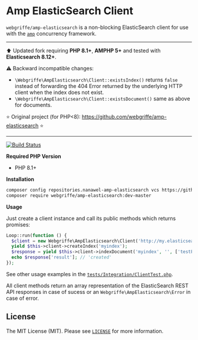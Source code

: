 # Amp ElasticSearch Client

`webgriffe/amp-elasticsearch` is a non-blocking ElasticSearch client for use with the [`amp`](https://github.com/amphp/amp)
concurrency framework.

---

:arrow_up: Updated fork requiring **PHP 8.1+**, **AMPHP 5+** and tested with **Elasticsearch 8.12+**.

:warning: Backward incompatible changes:
- `\Webgriffe\AmpElasticsearch\Client::existsIndex()` returns `false` instead of forwarding the 404 Error returned by
  the underlying HTTP client when the index does not exist.
- `\Webgriffe\AmpElasticsearch\Client::existsDocument()` same as above for documents.

:star: Original project (for PHP<8): https://github.com/webgriffe/amp-elasticsearch :star:

---

[![Build Status](https://github.com/webgriffe/amp-elasticsearch/workflows/Build/badge.svg)](https://github.com/webgriffe/amp-elasticsearch/actions)

**Required PHP Version**

- PHP 8.1+

**Installation**

```bash
composer config repositories.nanawel-amp-elasticsearch vcs https://github.com/nanawel/amp-elasticsearch.git
composer require webgriffe/amp-elasticsearch:dev-master
```

**Usage**

Just create a client instance and call its public methods which returns promises:

```php
Loop::run(function () {
  $client = new Webgriffe\AmpElasticsearch\Client('http://my.elasticsearch.test:9200');
  yield $this->client->createIndex('myindex');
  $response = yield $this->client->indexDocument('myindex', '', ['testField' => 'abc']);
  echo $response['result']; // 'created'
});
```

See other usage examples in the [`tests/Integration/ClientTest.php`](./tests/Integration/ClientTest.php).

All client methods return an array representation of the ElasticSearch REST API responses in case of sucess or an `Webgriffe\AmpElasticsearch\Error` in case of error.

## License

The MIT License (MIT). Please see [`LICENSE`](./LICENSE) for more information.
